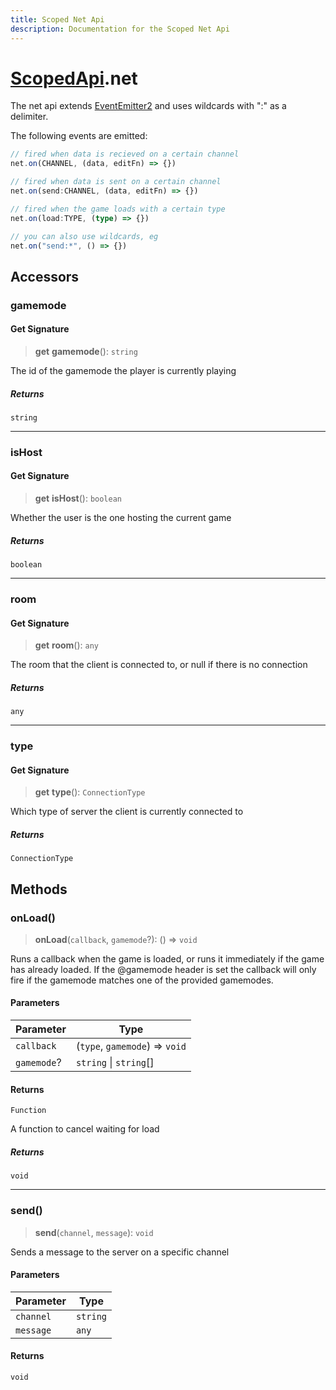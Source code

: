 ```yaml
---
title: Scoped Net Api
description: Documentation for the Scoped Net Api
---
```

# [ScopedApi](/api/scopedapi).net

The net api extends [EventEmitter2](https://github.com/EventEmitter2/EventEmitter2)
and uses wildcards with ":" as a delimiter.

The following events are emitted:

```ts
// fired when data is recieved on a certain channel
net.on(CHANNEL, (data, editFn) => {})

// fired when data is sent on a certain channel
net.on(send:CHANNEL, (data, editFn) => {})

// fired when the game loads with a certain type
net.on(load:TYPE, (type) => {})

// you can also use wildcards, eg
net.on("send:*", () => {})
```

## Accessors

### gamemode

#### Get Signature

> **get** **gamemode**(): `string`

The id of the gamemode the player is currently playing

##### Returns

`string`

***

### isHost

#### Get Signature

> **get** **isHost**(): `boolean`

Whether the user is the one hosting the current game

##### Returns

`boolean`

***

### room

#### Get Signature

> **get** **room**(): `any`

The room that the client is connected to, or null if there is no connection

##### Returns

`any`

***

### type

#### Get Signature

> **get** **type**(): `ConnectionType`

Which type of server the client is currently connected to

##### Returns

`ConnectionType`

## Methods

### onLoad()

> **onLoad**(`callback`, `gamemode`?): () => `void`

Runs a callback when the game is loaded, or runs it immediately if the game has already loaded.
If the @gamemode header is set the callback will only fire if the gamemode matches one of the provided gamemodes.

#### Parameters

| Parameter | Type |
| ------ | ------ |
| `callback` | (`type`, `gamemode`) => `void` |
| `gamemode`? | `string` \| `string`[] |

#### Returns

`Function`

A function to cancel waiting for load

##### Returns

`void`

***

### send()

> **send**(`channel`, `message`): `void`

Sends a message to the server on a specific channel

#### Parameters

| Parameter | Type |
| ------ | ------ |
| `channel` | `string` |
| `message` | `any` |

#### Returns

`void`
